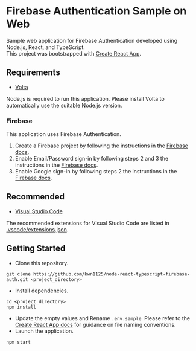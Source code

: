 # Firebase Authentication Sample on Web

Sample web application for Firebase Authentication developed using Node.js, React, and TypeScript.  
This project was bootstrapped with [Create React App](https://github.com/facebook/create-react-app).

## Requirements

- [Volta](https://volta.sh/)

Node.js is required to run this application. Please install Volta to automatically use the suitable Node.js version.

### Firebase

This application uses Firebase Authentication.

1. Create a Firebase project by following the instructions in the [Firebase docs](https://firebase.google.com/docs/web/setup#create-project).
1. Enable Email/Password sign-in by following steps 2 and 3 the instructions in the [Firebase docs](https://firebase.google.com/docs/auth/web/password-auth#before_you_begin).
1. Enable Google sign-in by following steps 2 the instructions in the [Firebase docs](https://firebase.google.com/docs/auth/web/google-signin#before_you_begin).

## Recommended

- [Visual Studio Code](https://code.visualstudio.com/)

The recommended extensions for Visual Studio Code are listed in [.vscode/extensions.json](.vscode/extensions.json).

## Getting Started

- Clone this repository.

```
git clone https://github.com/kwn1125/node-react-typescript-firebase-auth.git <project_directory>
```

- Install dependencies.

```
cd <project_directory>
npm install
```

- Update the empty values and Rename `.env.sample`. Please refer to the [Create React App docs](https://create-react-app.dev/docs/adding-custom-environment-variables/#what-other-env-files-can-be-used) for guidance on file naming conventions.
- Launch the application.

```
npm start
```
